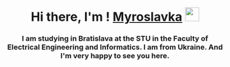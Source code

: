 <h1 align="center">Hi there, I'm ! <a href="https://daniilshat.ru/" target="_blank">Myroslavka</a> 
<img src="https://github.com/blackcater/blackcater/raw/main/images/Hi.gif" height="32"/></h1>
<h3 align="center">I am studying in Bratislava at the STU in the Faculty of Electrical Engineering and Informatics. I am from Ukraine. And I'm very happy to see you here. </h3>
